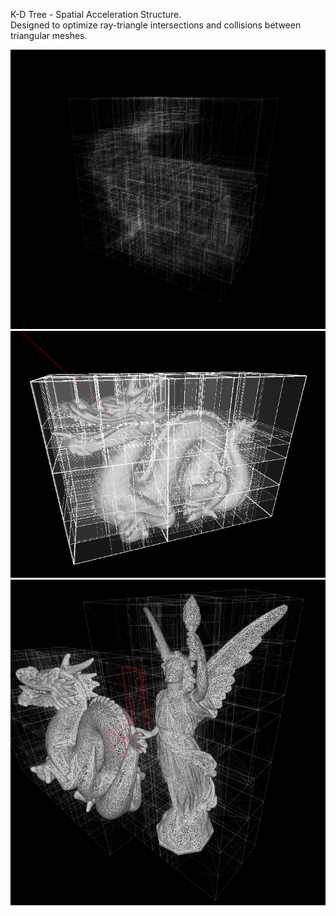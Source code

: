K-D Tree - Spatial Acceleration Structure. \
Designed to optimize ray-triangle intersections and collisions between triangular meshes.

![k-d tree visualization on the stanford bunny (alpha)](resources/screenshots/phantom_bunny.png)
![dragon kdtree](resources/screenshots/dragon-sections.png)
![lucy touching our dragon](resources/screenshots/angel-tames-dragon.png)

